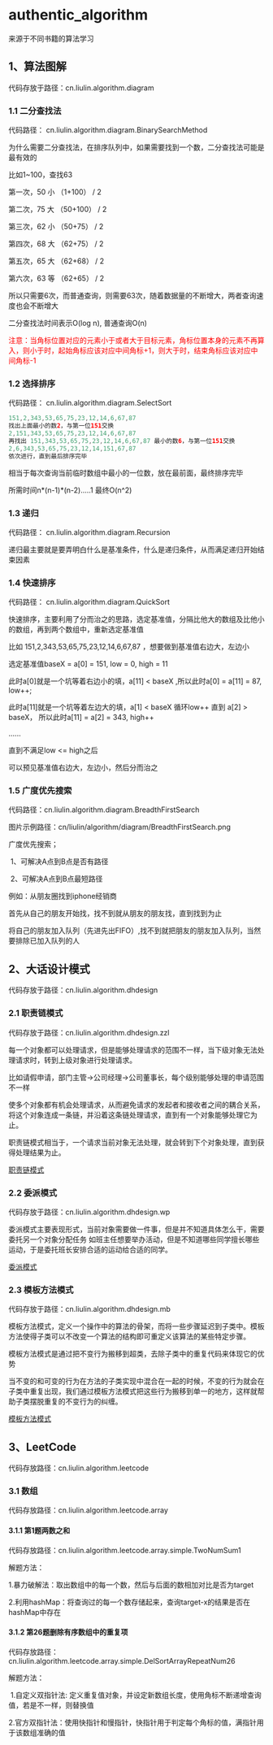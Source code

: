 # authentic_algorithm
来源于不同书籍的算法学习
## 1、算法图解
代码存放于路径：cn.liulin.algorithm.diagram
### 1.1 二分查找法 
代码路径： cn.liulin.algorithm.diagram.BinarySearchMethod

为什么需要二分查找法，在排序队列中，如果需要找到一个数，二分查找法可能是最有效的

比如1~100，查找63

第一次，50 小 （1+100） / 2

第二次，75 大 （50+100） / 2

第三次，62 小 （50+75） / 2

第四次，68 大 （62+75） / 2

第五次，65 大 （62+68） / 2

第六次，63 等 （62+65） / 2

所以只需要6次，而普通查询，则需要63次，随着数据量的不断增大，两者查询速度也会不断增大

二分查找法时间表示O(log n), 普通查询O(n)

<font color="red">注意：当角标位置对应的元素小于或者大于目标元素，角标位置本身的元素不再算入，则小于时，起始角标应该对应中间角标+1，则大于时，结束角标应该对应中间角标-1</font>

### 1.2 选择排序

代码路径： cn.liulin.algorithm.diagram.SelectSort

```java
151,2,343,53,65,75,23,12,14,6,67,87
找出上面最小的数2，与第一位151交换
2,151,343,53,65,75,23,12,14,6,67,87
再找出 151,343,53,65,75,23,12,14,6,67,87 最小的数6，与第一位151交换
2,6,343,53,65,75,23,12,14,151,67,87
依次进行，直到最后排序完毕
```

相当于每次查询当前临时数组中最小的一位数，放在最前面，最终排序完毕

所需时间n*(n-1)*(n-2).....1 最终O(n^2)

### 1.3 递归

代码路径： cn.liulin.algorithm.diagram.Recursion

递归最主要就是要弄明白什么是基准条件，什么是递归条件，从而满足递归开始结束因素

### 1.4 快速排序

代码路径： cn.liulin.algorithm.diagram.QuickSort

快速排序，主要利用了分而治之的思路，选定基准值，分隔比他大的数组及比他小的数组，再到两个数组中，重新选定基准值

比如 151,2,343,53,65,75,23,12,14,6,67,87 ，想要做到基准值右边大，左边小

选定基准值baseX = a[0] = 151, low = 0, high = 11

此时a[0]就是一个坑等着右边小的填，a[11] < baseX ,所以此时a[0] = a[11] = 87, low++;

此时a[11]就是一个坑等着左边大的填，a[1] < baseX 循环low++ 直到 a[2] > baseX， 所以此时a[11] = a[2] = 343, high++

......

直到不满足low <= high之后

可以预见基准值右边大，左边小，然后分而治之

### 1.5 广度优先搜索

代码路径：cn.liulin.algorithm.diagram.BreadthFirstSearch

图片示例路径：cn/liulin/algorithm/diagram/BreadthFirstSearch.png

广度优先搜索；

​	1、可解决A点到B点是否有路径

​	2、可解决A点到B点最短路径

例如：从朋友圈找到iphone经销商

首先从自己的朋友开始找，找不到就从朋友的朋友找，直到找到为止

将自己的朋友加入队列（先进先出FIFO）,找不到就把朋友的朋友加入队列，当然要排除已加入队列的人

## 2、大话设计模式

代码存放于路径：cn.liulin.algorithm.dhdesign

### 2.1 职责链模式

代码存放于路径：cn.liulin.algorithm.dhdesign.zzl

每一个对象都可以处理请求，但是能够处理请求的范围不一样，当下级对象无法处理请求时，转到上级对象进行处理请求。

比如请假申请，部门主管->公司经理->公司董事长，每个级别能够处理的申请范围不一样

使多个对象都有机会处理请求，从而避免请求的发起者和接收者之间的耦合关系，将这个对象连成一条链，并沿着这条链处理请求，直到有一个对象能够处理它为止。

职责链模式相当于，一个请求当前对象无法处理，就会转到下个对象处理，直到获得处理结果为止。

[职责链模式](https://blog.csdn.net/qq_43479628/article/details/114838375)

### 2.2 委派模式

代码存放于路径：cn.liulin.algorithm.dhdesign.wp

委派模式主要表现形式，当前对象需要做一件事，但是并不知道具体怎么干，需要委托另一个对象分配任务
如班主任想要举办活动，但是不知道哪些同学擅长哪些运动，于是委托班长安排合适的运动给合适的同学。

[委派模式](https://blog.csdn.net/qq_43479628/article/details/115179926)

### 2.3 模板方法模式

代码存放于路径：cn.liulin.algorithm.dhdesign.mb

模板方法模式，定义一个操作中的算法的骨架，而将一些步骤延迟到子类中。模板方法使得子类可以不改变一个算法的结构即可重定义该算法的某些特定步骤。

模板方法模式是通过把不变行为搬移到超类，去除子类中的重复代码来体现它的优势

当不变的和可变的行为在方法的子类实现中混合在一起的时候，不变的行为就会在子类中重复出现，我们通过模板方法模式把这些行为搬移到单一的地方，这样就帮助子类摆脱重复的不变行为的纠缠。

[模板方法模式](https://blog.csdn.net/qq_43479628/article/details/117661651)

## 3、LeetCode

代码存放路径：cn.liulin.algorithm.leetcode

### 3.1 数组

 代码存放路径：cn.liulin.algorithm.leetcode.array

#### 3.1.1 第1题两数之和

代码存放路径：cn.liulin.algorithm.leetcode.array.simple.TwoNumSum1

解题方法：

​	1.暴力破解法：取出数组中的每一个数，然后与后面的数相加对比是否为target

​	2.利用hashMap：将查询过的每一个数存储起来，查询target-x的结果是否在hashMap中存在

#### 3.1.2 第26题删除有序数组中的重复项

代码存放路径：cn.liulin.algorithm.leetcode.array.simple.DelSortArrayRepeatNum26

解题方法：

​	1.自定义双指针法: 定义重复值对象，并设定新数组长度，使用角标不断递增查询值，若是不一样，则替换值

​	2.官方双指针法：使用快指针和慢指针，快指针用于判定每个角标的值，满指针用于该数组准确的值
